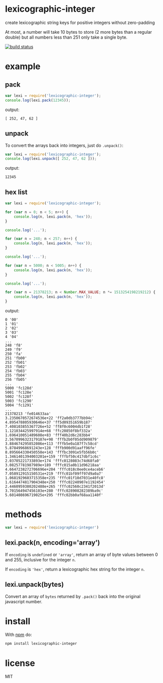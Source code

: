 # lexicographic-integer

create lexicographic string keys for positive integers without zero-padding

At most, a number will take 10 bytes to store (2 more bytes than a regular
double) but all numbers less than 251 only take a single byte.

[![build status](https://secure.travis-ci.org/substack/lexicographic-integer.png)](http://travis-ci.org/substack/lexicographic-integer)

# example

## pack

``` js
var lexi = require('lexicographic-integer');
console.log(lexi.pack(12345));
```

output:

```
[ 252, 47, 62 ]
```

## unpack

To convert the arrays back into integers, just do `.unpack()`:

``` js
var lexi = require('lexicographic-integer');
console.log(lexi.unpack([ 252, 47, 62 ]));
```

output:

```
12345
```

## hex list

``` js
var lexi = require('lexicographic-integer');

for (var n = 0; n < 5; n++) {
    console.log(n, lexi.pack(n, 'hex'));
}

console.log('...');

for (var n = 248; n < 257; n++) {
    console.log(n, lexi.pack(n, 'hex'));
}

console.log('...');

for (var n = 5000; n < 5005; n++) {
    console.log(n, lexi.pack(n, 'hex'));
}

console.log('...');

for (var n = 21378213; n < Number.MAX_VALUE; n *= 1513254198219212) {
    console.log(n, lexi.pack(n, 'hex'));
}
```

output:

```
0 '00'
1 '01'
2 '02'
3 '03'
4 '04'
...
248 'f8'
249 'f9'
250 'fa'
251 'fb00'
252 'fb01'
253 'fb02'
254 'fb03'
255 'fb04'
256 'fb05'
...
5000 'fc128d'
5001 'fc128e'
5002 'fc128f'
5003 'fc1290'
5004 'fc1291'
...
21378213 'fe014633aa'
3.2350670572674536e+22 'ff2a0db3777bb94c'
4.895478805930646e+37 'ff5d09351659b187'
7.408103855367726e+52 'ff8f0c6004db1f28'
1.121034425997914e+68 'ffc20850f8bf332a'
1.696410051489608e+83 'fff40b2d6c283bb4'
2.5670996323179187e+98 'fffb2b0f05dd909879'
3.884674295852086e+113 'fffb5e0a187f7c58cd'
5.87849968691243e+128 'fffb900d91aaff96fe'
8.895664330450558e+143 'fffbc3091e5fb56b0c'
1.3461401394003201e+159 'fffbf50c417dbf1c6c'
2.03705221733893e+174 'fffc0128083c74d68fa0'
3.08257781987989e+189 'fffc015a0b11d96218aa'
4.6647238272706696e+204 'fffc018c0ee0ce4aceb6'
7.058912915150531e+219 'fffc01bf09ff97d9a0a7'
1.0681929603715358e+235 'fffc01f10d7031e40fc8'
1.6164474817904348e+250 'fffc02240907e1192454'
2.4460959380202488e+265 'fffc02560c2341f2013d'
3.701564947456103e+280 'fffc028908282389ba9c'
5.601408696719025e+295 'fffc02bb0af68aa1140f'
```

# methods

``` js
var lexi = require('lexicographic-integer')
```

## lexi.pack(n, encoding='array')

If `encoding` is `undefined` or `'array'`, return an array of byte values
between 0 and 255, inclusive for the integer `n`.

If `encoding` is `'hex'`, return a lexicographic hex string for the integer `n`.

## lexi.unpack(bytes)

Convert an array of `bytes` returned by `.pack()` back into the original
javascript number.

# install

With [npm](https://npmjs.org) do:

```
npm install lexicographic-integer
```

# license

MIT
